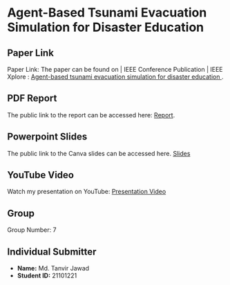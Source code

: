 
# Agent-Based Tsunami Evacuation Simulation for Disaster Education

## Paper Link
Paper Link: The paper can be found on | IEEE Conference Publication | IEEE Xplore : [Agent-based tsunami evacuation simulation for disaster education
](https://ieeexplore.ieee.org/document/6588087).
## PDF Report
The public link to the report can be accessed here: [Report](https://docs.google.com/document/d/1GAmikrzqY8WDfR39DW29vciIrErhWvx2jTeK9DOgEOg/edit).

## Powerpoint Slides
The public link to the Canva slides can be accessed here. [Slides](https://www.canva.com/design/DAFzB3WCifI/2k7Yv_rAuBMGDzDxr0helQ/edit?utm_content=DAFzB3WCifI&utm_campaign=designshare&utm_medium=link2&utm_source=sharebutton)

## YouTube Video
Watch my presentation on YouTube: [Presentation Video](<URL_OF_YOUTUBE_VIDEO>)

## Group
Group Number: 7

## Individual Submitter
- **Name:** Md. Tanvir Jawad
- **Student ID:** 21101221
